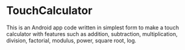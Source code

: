 # TouchCalculator
This is an Android app code written in simplest form to make a touch calculator with features such as addition, subtraction, multiplication, division, factorial, modulus, power, square root, log. 
